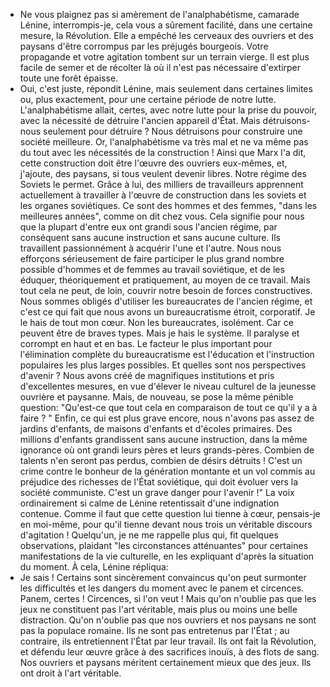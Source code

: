 - Ne vous plaignez pas si amèrement de l'analphabétisme, camarade Lénine, interrompis-je, cela vous a sûrement facilité, dans une certaine mesure, la Révolution. Elle a empêché les cerveaux des ouvriers et des paysans d'être corrompus par les préjugés bourgeois. Votre propagande et votre agitation tombent sur un terrain vierge. Il est plus facile de semer et de récolter là où il n'est pas nécessaire d'extirper toute une forêt épaisse.
- Oui, c'est juste, répondit Lénine, mais seulement dans certaines limites ou, plus exactement, pour une certaine période de notre lutte. L'analphabétisme allait, certes, avec notre lutte pour la prise du pouvoir, avec la nécessité de détruire l'ancien appareil d'État. Mais détruisons-nous seulement pour détruire ? Nous détruisons pour construire une société meilleure. Or, l'analphabétisme va très mal et ne va même pas du tout avec les nécessités de la construction ! Ainsi que Marx l'a dit, cette construction doit être l'œuvre des ouvriers eux-mêmes, et, j'ajoute, des paysans, si tous veulent devenir libres.
Notre régime des Soviets le permet. Grâce à lui, des milliers de travailleurs apprennent actuellement à travailler à l'œuvre de construction dans les soviets et les organes soviétiques. Ce sont des hommes et des femmes, "dans les meilleures années", comme on dit chez vous. Cela signifie pour nous que la plupart d'entre eux ont grandi sous l'ancien régime, par conséquent sans aucune instruction et sans aucune culture. Ils travaillent passionnément à acquérir l'une et l'autre. Nous nous efforçons sérieusement de faire participer le plus grand nombre possible d'hommes et de femmes au travail soviétique, et de les éduquer, théoriquement et pratiquement, au moyen de ce travail. Mais tout cela ne peut, de loin, couvrir notre besoin de forces constructives.
Nous sommes obligés d'utiliser les bureaucrates de l'ancien régime, et c'est ce qui fait que nous avons un bureaucratisme étroit, corporatif. Je le hais de tout mon cœur. Non les bureaucrates, isolément. Car ce peuvent être de braves types.  Mais je hais le système. Il paralyse et corrompt en haut et en bas. Le facteur le plus important pour l'élimination complète du bureaucratisme est l'éducation et l'instruction populaires les plus larges possibles. Et quelles sont nos perspectives d'avenir ? Nous avons créé de magnifiques institutions et pris d'excellentes mesures, en vue d'élever le niveau culturel de la jeunesse ouvrière et paysanne. Mais, de nouveau, se pose la même pénible question: "Qu'est-ce que tout cela en comparaison de tout ce qu'il y a à faire ? "
Enfin, ce qui est plus grave encore, nous n'avons pas assez de jardins d'enfants, de maisons d'enfants et d'écoles primaires. Des millions d'enfants grandissent sans aucune instruction, dans la même ignorance où ont grandi leurs pères et leurs grands-pères. Combien de talents n'en seront pas perdus, combien de désirs détruits ! C'est un crime contre le bonheur de la génération montante et un vol commis au préjudice des richesses de l'État soviétique, qui doit évoluer vers la société communiste. C'est un grave danger pour l'avenir !"
La voix ordinairement si calme de Lénine retentissait d'une indignation contenue. Comme il faut que cette question lui tienne à cœur, pensais-je en moi-même, pour qu'il tienne devant nous trois un véritable discours d'agitation ! Quelqu'un, je ne me rappelle plus qui, fit quelques observations, plaidant "les circonstances atténuantes" pour certaines manifestations de la vie culturelle, en les expliquant d'après la situation du moment. À cela, Lénine répliqua:
- Je sais ! Certains sont sincèrement convaincus qu'on peut surmonter les difficultés et les dangers du moment avec le panem et circences. Panem, certes ! Circences, si l'on veut ! Mais qu'on n'oublie pas que les jeux ne constituent pas l'art véritable, mais plus ou moins une belle distraction. Qu'on n'oublie pas que nos ouvriers et nos paysans ne sont pas la populace romaine. Ils ne sont pas entretenus par l'État ; au contraire, ils entretiennent l'État par leur travail. Ils ont fait la Révolution, et défendu leur œuvre grâce à des sacrifices inouïs, à des flots de sang. Nos ouvriers et paysans méritent certainement mieux que des jeux. Ils ont droit à l'art véritable.
